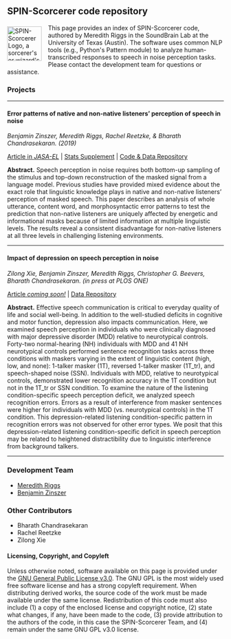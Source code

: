 ## SPIN-Scorcerer code repository
<img align="left" src="https://avatars3.githubusercontent.com/u/39776676" alt="SPIN-Scorcerer Logo, a sorcerer's or wizard's pointed blue hat with yellow stars on it" style="margin: 5px 15px 5px 0px; height: 80px; width: 80px;">This page provides an index of SPIN-Scorcerer code, authored by Meredith Riggs in the SoundBrain Lab at the University of Texas (Austin). The software uses common NLP tools (e.g., Python's Pattern module) to analyze human-transcribed responses to speech in noise perception tasks. Please contact the development team for questions or assistance.

### Projects

---
#### Error patterns of native and non-native listeners’ perception of speech in noise
*Benjamin Zinszer, Meredith Riggs, Rachel Reetzke, & Bharath Chandrasekaran. (2019)*

[Article in *JASA-EL*](NonnativeSPIN_JASA-EL_2019.pdf) | [Stats Supplement](EAB_Supplement-Statistical_Analyses_in_R.pdf) | [Code & Data Repository](https://github.com/SPIN-Scorcerer/Error-Analysis/)

**Abstract.** Speech perception in noise requires both bottom-up sampling of the stimulus and top-down reconstruction of the masked signal from a language model. Previous studies have provided mixed evidence about the exact role that linguistic knowledge plays in native and non-native listeners’ perception of masked speech. This paper describes an analysis of whole utterance, content word, and morphosyntactic error patterns to test the prediction that non-native listeners are uniquely affected by energetic and informational masks because of limited information at multiple linguistic levels. The results reveal a consistent disadvantage for non-native listeners at all three levels in challenging listening environments.

---
#### Impact of depression on speech perception in noise
*Zilong Xie, Benjamin Zinszer, Meredith Riggs, Christopher G. Beevers, Bharath Chandrasekaran. (in press at PLOS ONE)*

[Article *coming soon!*]() | [Data Repository](https://github.com/SPIN-Scorcerer/Depression-SPIN-2019/)

**Abstract.** Effective speech communication is critical to everyday quality of life and social well-being. In addition to the well-studied deficits in cognitive and motor function, depression also impacts communication. Here, we examined speech perception in individuals who were clinically diagnosed with major depressive disorder (MDD) relative to neurotypical controls. Forty-two normal-hearing (NH) individuals with MDD and 41 NH neurotypical controls performed sentence recognition tasks across three conditions with maskers varying in the extent of linguistic content (high, low, and none): 1-talker masker (1T), reversed 1-talker masker (1T_tr), and speech-shaped noise (SSN). Individuals with MDD, relative to neurotypical controls, demonstrated lower recognition accuracy in the 1T condition but not in the 1T_tr or SSN condition. To examine the nature of the listening condition-specific speech perception deficit, we analyzed speech recognition errors. Errors as a result of interference from masker sentences were higher for individuals with MDD (vs. neurotypical controls) in the 1T condition. This depression-related listening condition-specific pattern in recognition errors was not observed for other error types. We posit that this depression-related listening condition-specific deficit in speech perception may be related to heightened distractibility due to linguistic interference from background talkers.

---
### Development Team

- [Meredith Riggs](https://github.com/mfriggs)
- [Benjamin Zinszer](https://github.com/bzinszer)

### Other Contributors

- Bharath Chandrasekaran
- Rachel Reetzke
- Zilong Xie

#### Licensing, Copyright, and Copyleft
Unless otherwise noted, software available on this page is provided under the [GNU General Public License v3.0](https://www.gnu.org/licenses/gpl-3.0.en.html). The GNU GPL is the most widely used free software license and has a strong copyleft requirement. When distributing derived works, the source code of the work must be made available under the same license. Redistribution of this code must also include (1) a copy of the enclosed license and copyright notice, (2) state what changes, if any, have been made to the code, (3) provide attribution to the authors of the code, in this case the SPIN-Scorcerer Team, and (4) remain under the same GNU GPL v3.0 license.
